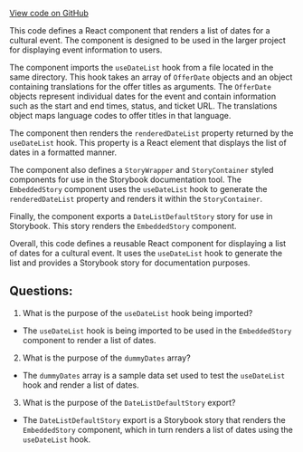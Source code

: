 [View code on GitHub](https://github.com/technologiestiftung/kulturdaten-frontend/blob/master/components/DateList/story.tsx)

This code defines a React component that renders a list of dates for a cultural event. The component is designed to be used in the larger project for displaying event information to users. 

The component imports the `useDateList` hook from a file located in the same directory. This hook takes an array of `OfferDate` objects and an object containing translations for the offer titles as arguments. The `OfferDate` objects represent individual dates for the event and contain information such as the start and end times, status, and ticket URL. The translations object maps language codes to offer titles in that language. 

The component then renders the `renderedDateList` property returned by the `useDateList` hook. This property is a React element that displays the list of dates in a formatted manner. 

The component also defines a `StoryWrapper` and `StoryContainer` styled components for use in the Storybook documentation tool. The `EmbeddedStory` component uses the `useDateList` hook to generate the `renderedDateList` property and renders it within the `StoryContainer`. 

Finally, the component exports a `DateListDefaultStory` story for use in Storybook. This story renders the `EmbeddedStory` component. 

Overall, this code defines a reusable React component for displaying a list of dates for a cultural event. It uses the `useDateList` hook to generate the list and provides a Storybook story for documentation purposes.
## Questions: 
 1. What is the purpose of the `useDateList` hook being imported?
- The `useDateList` hook is being imported to be used in the `EmbeddedStory` component to render a list of dates.

2. What is the purpose of the `dummyDates` array?
- The `dummyDates` array is a sample data set used to test the `useDateList` hook and render a list of dates.

3. What is the purpose of the `DateListDefaultStory` export?
- The `DateListDefaultStory` export is a Storybook story that renders the `EmbeddedStory` component, which in turn renders a list of dates using the `useDateList` hook.
